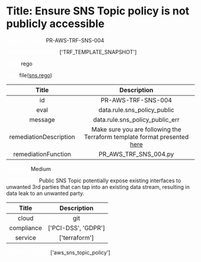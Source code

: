 



# Title: Ensure SNS Topic policy is not publicly accessible


***<font color="white">Master Test Id:</font>*** PR-AWS-TRF-SNS-004

***<font color="white">Master Snapshot Id:</font>*** ['TRF_TEMPLATE_SNAPSHOT']

***<font color="white">type:</font>*** rego

***<font color="white">rule:</font>*** file([sns.rego])  
  
  
  
  

|Title|Description|
| :---: | :---: |
|id|PR-AWS-TRF-SNS-004|
|eval|data.rule.sns_policy_public|
|message|data.rule.sns_policy_public_err|
|remediationDescription|Make sure you are following the Terraform template format presented <a href='https://registry.terraform.io/providers/hashicorp/aws/latest/docs/resources/sns_topic_policy' target='_blank'>here</a>|
|remediationFunction|PR_AWS_TRF_SNS_004.py|


***<font color="white">Severity:</font>*** Medium

***<font color="white">Description:</font>*** Public SNS Topic potentially expose existing interfaces to unwanted 3rd parties that can tap into an existing data stream, resulting in data leak to an unwanted party.  
  
  

|Title|Description|
| :---: | :---: |
|cloud|git|
|compliance|['PCI-DSS', 'GDPR']|
|service|['terraform']|


***<font color="white">Resource Types:</font>*** ['aws_sns_topic_policy']


[sns.rego]: https://github.com/prancer-io/prancer-compliance-test/tree/master/aws/terraform/sns.rego
